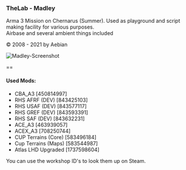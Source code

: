 ### TheLab - Madley
Arma 3 Mission on Chernarus (Summer). Used as playground and script making facility for various purposes. <br>
Airbase and several ambient things included


© 2008 - 2021 by Aebian




![Madley-Screenshot](itsAebian/_unsorted/Madley.png)




==
#### Used Mods: 
- CBA_A3 [450814997]
- RHS AFRF (DEV) [843425103]
- RHS USAF (DEV) [843577117]
- RHS GREF (DEV) [843593391]
- RHS SAF (DEV) [843632231]
- ACE_A3 [463939057]
- ACEX_A3 [708250744]
- CUP Terrains (Core) [583496184]
- Cup Terrains (Maps) [583544987]
- Atlas LHD Upgraded [1737598604]

You can use the workshop ID's to look them up on Steam.